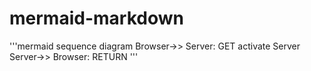 # mermaid-markdown
'''mermaid
sequence diagram
Browser->> Server: GET
activate Server
Server->> Browser: RETURN
'''
